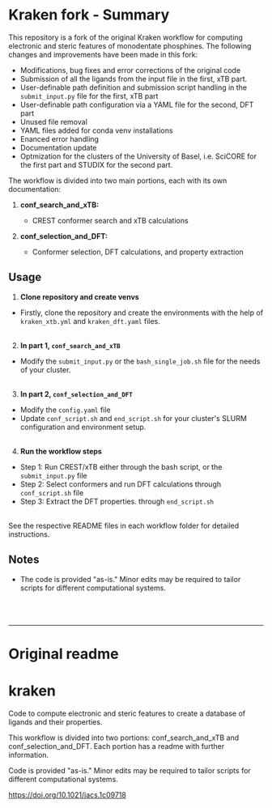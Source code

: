 # Kraken fork - Summary
This repository is a fork of the original Kraken workflow for computing electronic and steric features of monodentate phosphines. The following changes and improvements have been made in this fork:

- Modifications, bug fixes and error corrections of the original code
- Submission of all the ligands from the input file in the first, xTB part.
- User-definable path definition and submission script handling in the `submit_input.py` file for the first, xTB part
- User-definable path configuration via a YAML file for the second, DFT part
- Unused file removal
- YAML files added for conda venv installations
- Enanced error handling
- Documentation update
- Optmization for the clusters of the University of Basel, i.e. SciCORE for the first part and STUDIX for the second part.

The workflow is divided into two main portions, each with its own documentation:

1. **conf_search_and_xTB:**  
   - CREST conformer search and xTB calculations  

2. **conf_selection_and_DFT:**  
   - Conformer selection, DFT calculations, and property extraction  

## Usage
1. **Clone repository and create venvs**
- Firstly, clone the repository and create the environments with the help of `kraken_xtb.yml` and `kraken_dft.yaml` files.
<br><br>
2. **In part 1, `conf_search_and_xTB`**
- Modify the `submit_input.py` or the `bash_single_job.sh` file for the needs of your cluster.
<br><br>
3. **In part 2, `conf_selection_and_DFT`**
- Modify the `config.yaml` file 
- Update `conf_script.sh` and `end_script.sh` for your cluster's SLURM configuration and environment setup.
<br><br>
4. **Run the workflow steps**
- Step 1: Run CREST/xTB either through the bash script, or the `submit_input.py` file
- Step 2: Select conformers and run DFT calculations through `conf_script.sh` file
- Step 3: Extract the DFT properties. through `end_script.sh`

<br>
See the respective README files in each workflow folder for detailed instructions.

## Notes

- The code is provided "as-is." Minor edits may be required to tailor scripts for different computational systems.
<br><br><br><br>
----------
# Original readme
# kraken
Code to compute electronic and steric features to create a database of ligands and their properties.

This workflow is divided into two portions: conf_search_and_xTB and conf_selection_and_DFT. Each portion has a readme with further information.

Code is provided "as-is." Minor edits may be required to tailor scripts for different computational systems. 

https://doi.org/10.1021/jacs.1c09718
